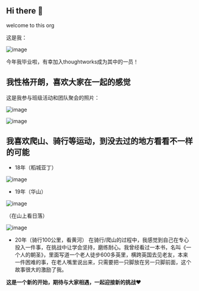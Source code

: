 ## Hi there 👋

<!--

**Here are some ideas to get you started:**

🙋‍♀️ A short introduction - what is your organization all about?
🌈 Contribution guidelines - how can the community get involved?
👩‍💻 Useful resources - where can the community find your docs? Is there anything else the community should know?
🍿 Fun facts - what does your team eat for breakfast?
🧙 Remember, you can do mighty things with the power of [Markdown](https://docs.github.com/github/writing-on-github/getting-started-with-writing-and-formatting-on-github/basic-writing-and-formatting-syntax)
-->



welcome to this org

这是我：

![image](https://user-images.githubusercontent.com/50917521/167257479-1e8222cc-9fac-4496-811b-489d29dc85f7.png)

今年我毕业啦，有幸加入thoughtworks成为其中的一员！

## 我性格开朗，喜欢大家在一起的感觉

这是我参与班级活动和团队聚会的照片：

![image](https://user-images.githubusercontent.com/50917521/167257739-95a64c30-6eb5-4e81-b1f3-f24c49e7f4b0.png)

![image](https://user-images.githubusercontent.com/50917521/167257702-e24987d1-9bde-4602-8341-426827d4928a.png)


## 我喜欢爬山、骑行等运动，到没去过的地方看看不一样的可能

- 18年（稻城亚丁）

![image](https://user-images.githubusercontent.com/50917521/167257670-299f9619-0764-421d-8bd2-57e754ad5d9b.png)

- 19年（华山）

![image](https://user-images.githubusercontent.com/50917521/167257768-8461df10-ff30-4add-8ea9-10e7934a43c3.png)

（在山上看日落）

![image](https://user-images.githubusercontent.com/50917521/167257757-b5cadb33-5f0b-49c7-a86c-ed69a3c255c4.png)


- 20年（骑行100公里，看黄河）
   在骑行/爬山的过程中，我感觉到自己在专心投入一件事，在挑战中让学会坚持，磨练耐心。我曾经看过一本书，名叫《一个人的朝圣》，里面写道一个老人徒步600多英里，横跨英国去见老友，本来一件困难的事，在老人嘴里说出来，只需要把一只脚放在另一只脚前面，这个故事很大的激励了我。
   
**这是一个新的开始，期待与大家相遇，一起迎接新的挑战♥**







